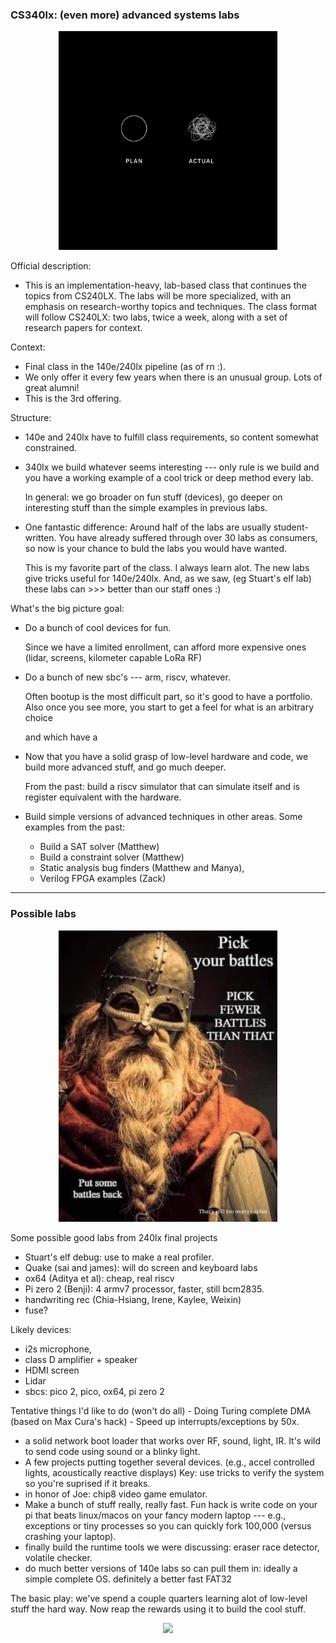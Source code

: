 ### CS340lx: (even more) advanced systems labs

<p align="center">
  <img src="labs/lab-memes/plan.png" width="350" />
</p>

Official description:
  - This is an implementation-heavy, lab-based class that continues the
    topics from CS240LX. The labs will be more specialized, with an emphasis
    on research-worthy topics and techniques. The class format will follow
    CS240LX: two labs, twice a week, along with a set of research papers
    for context.

Context:
 - Final class in the 140e/240lx pipeline (as of rn :).
 - We only offer it every few years when there is an unusual 
   group.  Lots of great alumni!
 - This is the 3rd offering.

Structure:
 - 140e and 240lx have to fulfill class requirements, so content somewhat
   constrained.  
 - 340lx we build whatever seems interesting --- only rule is we build and
   you have a working example of a cool trick or deep method every lab.

   In general: we go broader on fun stuff (devices), go deeper on
   interesting stuff than the simple examples in previous labs.  
 - One fantastic difference: Around half of the labs are usually
   student-written.  You have already suffered through over 30 labs
   as consumers, so now is your chance to buld the labs you would have 
   wanted.  

   This is my favorite part of the class.  I always learn alot.  The new
   labs give tricks useful for 140e/240lx.  And, as we saw, (eg Stuart's
   elf lab) these labs can >>> better than our staff ones :)

What's the big picture goal: 
 - Do a bunch of cool devices for fun.  

   Since we have a limited enrollment, can afford more expensive ones
   (lidar, screens, kilometer capable LoRa RF)

 - Do a bunch of new sbc's --- arm, riscv, whatever.  

   Often bootup is
   the most difficult part, so it's good to have a portfolio.  Also once
   you see more, you start to get a feel for what is an arbitrary choice

   and which have a
 - Now that you have a solid grasp of low-level hardware and code, we 
   build more advanced stuff, and go much deeper.    

   From the past: build a riscv simulator that can simulate itself and
   is register equivalent with the hardware.

 - Build simple versions of advanced techniques in other areas.
   Some examples from the past:
     - Build a SAT solver (Matthew)
     - Build a constraint solver (Matthew)
     - Static analysis bug finders (Matthew and Manya),
     - Verilog FPGA examples (Zack)

-------------------------------------------------------------------
### Possible labs

<p align="center">
  <img src="labs/lab-memes/battle-bot.jpg" width="350" />
</p>

Some possible good labs from 240lx final projects

 - Stuart's elf debug: use to make a real profiler.
 - Quake (sai and james): will do screen and keyboard labs
 - ox64 (Aditya et al): cheap, real riscv
 - Pi zero 2 (Benji): 4 armv7 processor, faster, still bcm2835.
 - handwriting rec (Chia-Hsiang, Irene, Kaylee, Weixin)
 - fuse?

Likely devices:
  - i2s microphone, 
  - class D amplifier + speaker
  - HDMI screen
  - Lidar
  - sbcs: pico 2, pico, ox64, pi zero 2

Tentative things I'd like to do (won't do all)
     - Doing Turing complete DMA (based on Max Cura's hack) - Speed up
     interrupts/exceptions by 50x.
  - a solid network boot loader that works over RF, sound, light, IR.
    It's wild to send code using sound or a blinky light.
  - A few projects putting together several devices.
    (e.g., accel controlled lights, acoustically reactive displays)
    Key: use tricks to verify the system so you're suprised if it breaks.
  - in honor of Joe: chip8 video game emulator.
  - Make a bunch of stuff really, really fast.  Fun hack is write code
    on your pi that beats
    linux/macos on your fancy modern laptop --- e.g., exceptions or 
    tiny processes so you can quickly fork 100,000 (versus crashing 
    your laptop).
  - finally build the runtime tools we were discussing: eraser race detector, 
    volatile checker.
  - do much better versions of 140e labs so can pull them in: ideally
    a simple complete OS.  definitely a better fast FAT32

The basic play: we've spend a couple quarters learning alot of low-level
stuff the hard way.  Now reap the rewards using it to build the cool
stuff.


<p align="center">
  <img src="labs/lab-memes/adhd-flow-state.jpg" width="350" />
</p>

